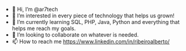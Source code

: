- 👋 Hi, I’m @ar7tech
- 👀 I’m interested in every piece of technology that helps us grown!
- 🌱 I’m currently learning SQL, PHP, Java, Python and everything that helps me reach my goals.
- 💞️ I’m looking to collaborate on whatever is needed.
- 📫 How to reach me https://www.linkedin.com/in/ribeiroalberto/

<!---
ar7tech/ar7tech is a ✨ special ✨ repository because its `README.md` (this file) appears on your GitHub profile.
You can click the Preview link to take a look at your changes.
--->
